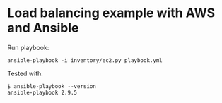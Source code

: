 # Load balancing example with AWS and Ansible

Run playbook:
```
ansible-playbook -i inventory/ec2.py playbook.yml
```

Tested with:
```
$ ansible-playbook --version
ansible-playbook 2.9.5
```
